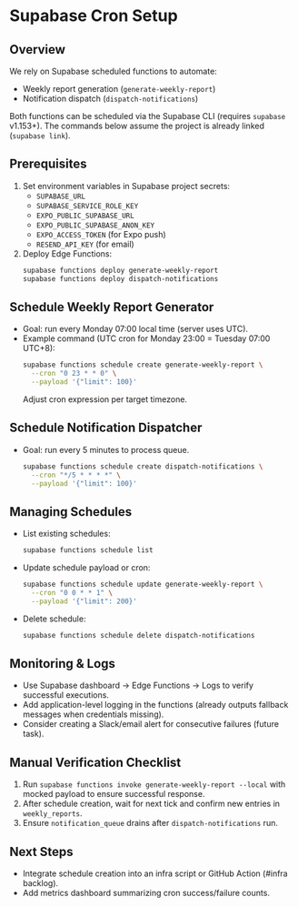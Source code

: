 # Supabase Cron Setup

## Overview
We rely on Supabase scheduled functions to automate:
- Weekly report generation (`generate-weekly-report`)
- Notification dispatch (`dispatch-notifications`)

Both functions can be scheduled via the Supabase CLI (requires `supabase` v1.153+). The commands below assume the project is already linked (`supabase link`).

## Prerequisites
1. Set environment variables in Supabase project secrets:
   - `SUPABASE_URL`
   - `SUPABASE_SERVICE_ROLE_KEY`
   - `EXPO_PUBLIC_SUPABASE_URL`
   - `EXPO_PUBLIC_SUPABASE_ANON_KEY`
   - `EXPO_ACCESS_TOKEN` (for Expo push)
   - `RESEND_API_KEY` (for email)
2. Deploy Edge Functions:
   ```bash
   supabase functions deploy generate-weekly-report
   supabase functions deploy dispatch-notifications
   ```

## Schedule Weekly Report Generator
- Goal: run every Monday 07:00 local time (server uses UTC).
- Example command (UTC cron for Monday 23:00 = Tuesday 07:00 UTC+8):
  ```bash
  supabase functions schedule create generate-weekly-report \
    --cron "0 23 * * 0" \
    --payload '{"limit": 100}'
  ```
  Adjust cron expression per target timezone.

## Schedule Notification Dispatcher
- Goal: run every 5 minutes to process queue.
  ```bash
  supabase functions schedule create dispatch-notifications \
    --cron "*/5 * * * *" \
    --payload '{"limit": 100}'
  ```

## Managing Schedules
- List existing schedules:
  ```bash
  supabase functions schedule list
  ```
- Update schedule payload or cron:
  ```bash
  supabase functions schedule update generate-weekly-report \
    --cron "0 0 * * 1" \
    --payload '{"limit": 200}'
  ```
- Delete schedule:
  ```bash
  supabase functions schedule delete dispatch-notifications
  ```

## Monitoring & Logs
- Use Supabase dashboard → Edge Functions → Logs to verify successful executions.
- Add application-level logging in the functions (already outputs fallback messages when credentials missing).
- Consider creating a Slack/email alert for consecutive failures (future task).

## Manual Verification Checklist
1. Run `supabase functions invoke generate-weekly-report --local` with mocked payload to ensure successful response.
2. After schedule creation, wait for next tick and confirm new entries in `weekly_reports`.
3. Ensure `notification_queue` drains after `dispatch-notifications` run.

## Next Steps
- Integrate schedule creation into an infra script or GitHub Action (#infra backlog).
- Add metrics dashboard summarizing cron success/failure counts.
